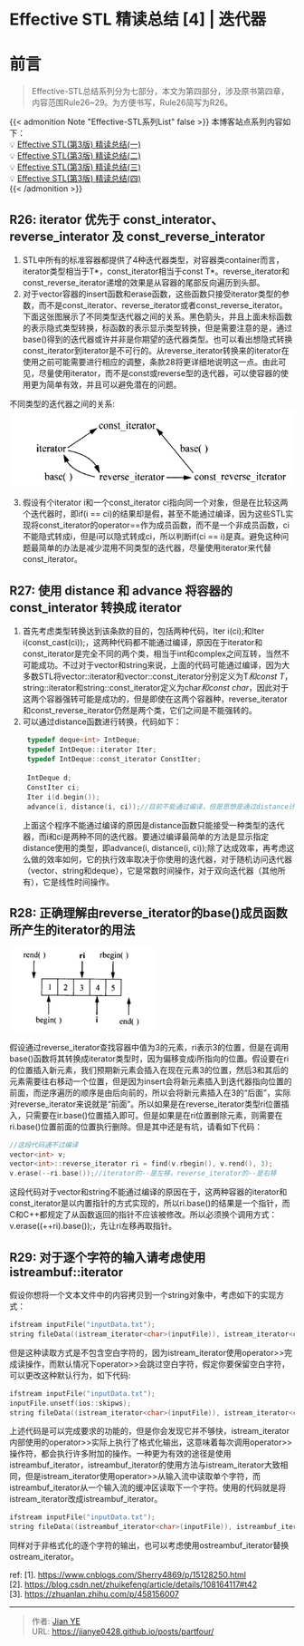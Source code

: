 # Effective STL 精读总结 [4] | 迭代器


# 前言

> Effective-STL总结系列分为七部分，本文为第四部分，涉及原书第四章，内容范围Rule26~29。为方便书写，Rule26简写为R26。

{{< admonition Note "Effective-STL系列List" false >}}
本博客站点系列内容如下：</br>
💡 [Effective STL(第3版) 精读总结(一)](https://jianye0428.github.io/posts/partone/)</br>
💡 [Effective STL(第3版) 精读总结(二)](https://jianye0428.github.io/posts/parttwo/)</br>
💡 [Effective STL(第3版) 精读总结(三)](https://jianye0428.github.io/posts/partthree/)</br>
💡 [Effective STL(第3版) 精读总结(四)](https://jianye0428.github.io/posts/partfour/)</br>
{{< /admonition >}}

## R26: iterator 优先于 const_interator、reverse_interator 及 const_reverse_interator

1. STL中所有的标准容器都提供了4种迭代器类型，对容器类container<T>而言，iterator类型相当于T*，const_iterator相当于const T*。reverse_iterator和const_reverse_iterator递增的效果是从容器的尾部反向遍历到头部。
2. 对于vector容器的insert函数和erase函数，这些函数只接受iterator类型的参数，而不是const_iterator、reverse_iterator或者const_reverse_iterator。下面这张图展示了不同类型迭代器之间的关系。黑色箭头，并且上面未标函数的表示隐式类型转换，标函数的表示显示类型转换，但是需要注意的是，通过base()得到的迭代器或许并非是你期望的迭代器类型。也可以看出想隐式转换const_iterator到iterator是不可行的。从reverse_iterator转换来的iterator在使用之前可能需要进行相应的调整，条款28将更详细地说明这一点。由此可见，尽量使用iterator，而不是const或reverse型的迭代器，可以使容器的使用更为简单有效，并且可以避免潜在的问题。

不同类型的迭代器之间的关系:
![](images/1.png)

3. 假设有个iterator i和一个const_iterator ci指向同一个对象，但是在比较这两个迭代器时，即if(i == ci)的结果却是假，甚至不能通过编译，因为这些STL实现将const_iterator的operator==作为成员函数，而不是一个非成员函数，ci不能隐式转成i，但是i可以隐式转成ci，所以判断if(ci == i)是真。避免这种问题最简单的办法是减少混用不同类型的迭代器，尽量使用iterator来代替const_iterator。

## R27: 使用 distance 和 advance 将容器的 const_interator 转换成 iterator

1. 首先考虑类型转换达到该条款的目的，包括两种代码，Iter i(ci);和Iter i(const_cast<Iter>(ci));，这两种代码都不能通过编译，原因在于iterator和const_iterator是完全不同的两个类，相当于int和complex<double>之间互转，当然不可能成功。不过对于vector和string来说，上面的代码可能通过编译，因为大多数STL将vector<T>::iterator和vector<T>::const_iterator分别定义为T*和const T*，string::iterator和string::const_iterator定义为char*和const char*，因此对于这两个容器强转可能是成功的，但是即使在这两个容器种，reverse_iterator和const_reverse_iterator仍然是两个类，它们之间是不能强转的。
2. 可以通过distance函数进行转换，代码如下：
   ```c++
    typedef deque<int> IntDeque;
    typedef IntDeque::iterator Iter;
    typedef IntDeque::const_iterator ConstIter;

    IntDeque d;
    ConstIter ci;
    Iter i(d.begin());
    advance(i, distance(i, ci));//目前不能通过编译，但是思想是通过distance计算出ci和begin之间的距离，然后移动这么多距离
   ```
   上面这个程序不能通过编译的原因是distance函数只能接受一种类型的迭代器，而i和ci是两种不同的迭代器。要通过编译最简单的方法是显示指定distance使用的类型，即advance(i, distance<ConstIter>(i, ci));除了达成效率，再考虑这么做的效率如何，它的执行效率取决于你使用的迭代器，对于随机访问迭代器（vector、string和deque），它是常数时间操作，对于双向迭代器（其他所有），它是线性时间操作。

## R28: 正确理解由reverse_iterator的base()成员函数所产生的iterator的用法

![](images/2.png)

假设通过reverse_iterator查找容器中值为3的元素，ri表示3的位置，但是在调用base()函数将其转换成iterator类型时，因为偏移变成i所指向的位置。假设要在ri的位置插入新元素，我们预期新元素会插入在现在元素3的位置，然后3和其后的元素需要往右移动一个位置，但是因为insert会将新元素插入到迭代器指向位置的前面，而逆序遍历的顺序是由后向前的，所以会将新元素插入在3的“后面”，实际对reverse_iterator来说就是“前面”。所以如果是在reverse_iterator类型ri位置插入，只需要在ir.base()位置插入即可。但是如果是在ri位置删除元素，则需要在ri.base()位置前面的位置执行删除。但是其中还是有坑，请看如下代码：

```c++
//这段代码通不过编译
vector<int> v;
vector<int>::reverse_iterator ri = find(v.rbegin(), v.rend(), 3);
v.erase(--ri.base());//iterator的--是左移，reverse_iterator的--是右移
```
这段代码对于vector和string不能通过编译的原因在于，这两种容器的iterator和const_iterator是以内置指针的方式实现的，所以ri.base()的结果是一个指针，而C和C++都规定了从函数返回的指针不应该被修改。所以必须换个调用方式：v.erase((++ri).base());，先让ri左移再取指针。

## R29: 对于逐个字符的输入请考虑使用istreambuf::iterator

假设你想将一个文本文件中的内容拷贝到一个string对象中，考虑如下的实现方式：

```c++
ifstream inputFile("inputData.txt");
string fileData((istream_iterator<char>(inputFile)), istream_iterator<char>());//注意第一个参数用括号包起来
```

但是这种读取方式是不包含空白字符的，因为istream_iterator使用operator>>完成读操作，而默认情况下operator>>会跳过空白字符，假定你要保留空白字符，可以更改这种默认行为，如下代码:

```c++
ifstream inputFile("inputData.txt");
inputFile.unsetf(ios::skipws);
string fileData((istream_iterator<char>(inputFile)), istream_iterator<char>());//注意第一个参数用括号包起来
```

上述代码是可以完成要求的功能的，但是你会发现它并不够快，istream_iterator内部使用的operator>>实际上执行了格式化输出，这意味着每次调用operator>>操作符，都会执行许多附加的操作。一种更为有效的途径是使用istreambuf_iterator，istreambuf_iterator的使用方法与istream_iterator大致相同，但是istream_iterator<char>使用operator>>从输入流中读取单个字符，而istreambuf_iterator<char>从一个输入流的缓冲区读取下一个字符。使用的代码就是将istream_iterator改成istreambuf_iterator。

```c++
ifstream inputFile("inputData.txt");
string fileData((istreambuf_iterator<char>(inputFile)), istreambuf_iterator<char>());//注意第一个参数用括号包起来
```

同样对于非格式化的逐个字符的输出，也可以考虑使用ostreambuf_iterator替换ostream_iterator。

ref:
[1]. https://www.cnblogs.com/Sherry4869/p/15128250.html</br>
[2]. https://blog.csdn.net/zhuikefeng/article/details/108164117#t42</br>
[3]. https://zhuanlan.zhihu.com/p/458156007

---

> 作者: [Jian YE](https://github.com/jianye0428)  
> URL: https://jianye0428.github.io/posts/partfour/  

